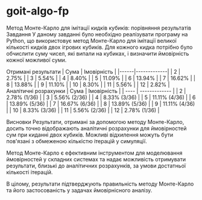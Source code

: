 # goit-algo-fp

Метод Монте-Карло для імітації кидків кубиків: порівняння результатів
Завдання
У даному завданні було необхідно реалізувати програму на Python, що використовує метод Монте-Карло для імітації великої кількості кидків двох ігрових кубиків. Для кожного кидка потрібно було обчислити суму чисел, які випали на кубиках, і визначити ймовірність кожної можливої суми.

Отримані результати
| Сума | Імовірність |
|------|-------------|
| 2 | 2.75% |
| 3 | 5.54% |
| 4 | 8.40% |
| 5 | 11.09% |
| 6 | 13.94% |
| 7 | 16.62% |
| 8 | 13.88% |
| 9 | 11.10% |
| 10 | 8.30% |
| 11 | 5.56% |
| 12 | 2.82% |
Аналітичні розрахунки
| Сума | Імовірність |
| ---- | ------------- |
| 2 | 2.78% (1/36) |
| 3 | 5.56% (2/36) |
| 4 | 8.33% (3/36) |
| 5 | 11.11% (4/36) |
| 6 | 13.89% (5/36) |
| 7 | 16.67% (6/36) |
| 8 | 13.89% (5/36) |
| 9 | 11.11% (4/36) |
| 10 | 8.33% (3/36) |
| 11 | 5.56% (2/36) |
| 12 | 2.78% (1/36) |

Висновки
Результати, отримані за допомогою методу Монте-Карло, досить точно відображають аналітичні розрахунки для ймовірностей сум при киданні двох кубиків. Можливі відхилення можуть бути пов'язані з обмеженою кількістю ітерацій у симуляції.

Метод Монте-Карло є ефективним інструментом для моделювання ймовірностей у складних системах та надає можливість отримувати результати, близькі до аналітичних розрахунків, за умови достатньої кількості ітерацій.

В цілому, результати підтверджують правильність методу Монте-Карло та його застосованість у задачах ймовірнісного аналізу.
